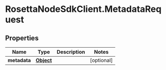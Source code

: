 # RosettaNodeSdkClient.MetadataRequest

## Properties

Name | Type | Description | Notes
------------ | ------------- | ------------- | -------------
**metadata** | [**Object**](.md) |  | [optional] 



